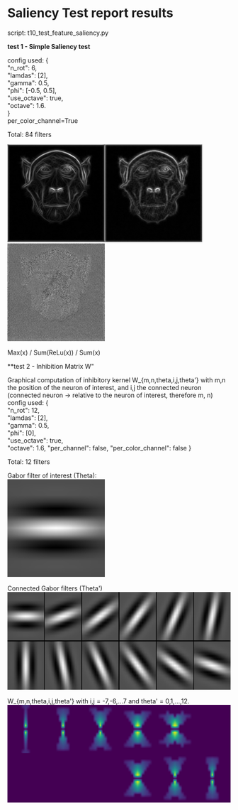 # Saliency Test report results

script: t10_test_feature_saliency.py


**test 1 - Simple Saliency test**

config used: {  
  "n_rot": 6,  
  "lamdas": [2],  
  "gamma": 0.5,  
  "phi": [-0.5, 0.5],  
  "use_octave": true,  
  "octave": 1.6.  
}  
per_color_channel=True 

Total: 84 filters

<img src='../../img/saliency_max.jpeg' height="220"><img src='../../img/saliency_reLu_sum.jpeg' height="220"><img src='../../img/saliency_sum.jpeg' height="220">

Max(x) / Sum(ReLu(x)) / Sum(x)

**test 2 - Inhibition Matrix W"

Graphical computation of inhibitory kernel W_{m,n,theta,i,j,theta'} with m,n the position of the neuron of interest, and i,j the connected neuron (connected neuron -> relative to the neuron of interest, therefore m, n)
config used: {  
  "n_rot": 12,  
  "lamdas": [2],  
  "gamma": 0.5,  
  "phi": [0],  
  "use_octave": true,  
  "octave": 1.6,
  "per_channel": false,
  "per_color_channel": false 
}  

Total: 12 filters

Gabor filter of interest (Theta):  
<img src='../../img/gabor_filter_hori.jpeg' height="220">

Connected Gabor filters (Theta')  
<img src='../../img/gabor_filters_saliency.jpeg' height="220">

W_{m,n,theta,i,j,theta'} with i,j = -7,-6,...7 and theta' = 0,1,...,12. 
<img src='../../img/W_inibition_filter.jpeg' height="220">
